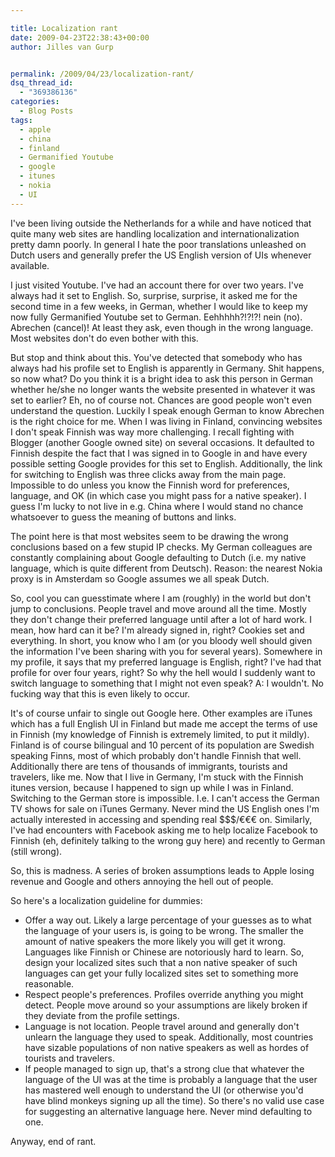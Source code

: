 ```yaml
---

title: Localization rant
date: 2009-04-23T22:38:43+00:00
author: Jilles van Gurp


permalink: /2009/04/23/localization-rant/
dsq_thread_id:
  - "369386136"
categories:
  - Blog Posts
tags:
  - apple
  - china
  - finland
  - Germanified Youtube
  - google
  - itunes
  - nokia
  - UI
---
```

I've been living outside the Netherlands for a while and have noticed that quite many web sites are handling localization and internationalization pretty damn poorly. In general I hate the poor translations unleashed on Dutch users and generally prefer the US English version of UIs whenever available.

I just visited Youtube. I've had an account there for over two years. I've always had it set to English. So, surprise, surprise, it asked me for the second time in a few weeks, in German, whether I would like to keep my now fully Germanified Youtube set to German. Eehhhhh?!?!?! nein (no). Abrechen (cancel)! At least they ask, even though in the wrong language. Most websites don't do even bother with this.

But stop and think about this. You've detected that somebody who has always had his profile set to English is apparently in Germany. Shit happens, so now what? Do you think it is a bright idea to ask this person in German whether he/she no longer wants the website presented in whatever it was set to earlier? Eh, no of course not. Chances are good people won't even understand the question. Luckily I speak enough German to know Abrechen is the right choice for me. When I was living in Finland, convincing websites I don't speak Finnish was way more challenging. I recall fighting with Blogger (another Google owned site) on several occasions. It defaulted to Finnish despite the fact that I was signed in to Google in and have every possible setting Google provides for this set to English. Additionally, the link for switching to English was three clicks away from the main page. Impossible to do unless you know the Finnish word for preferences, language, and OK (in which case you might pass for a native speaker). I guess I'm lucky to not live in e.g. China where I would stand no chance whatsoever to guess the meaning of buttons and links.

The point here is that most websites seem to be drawing the wrong conclusions based on a few stupid IP checks. My German colleagues are constantly complaining about Google defaulting to Dutch (i.e. my native language, which is quite different from Deutsch). Reason: the nearest Nokia proxy is in Amsterdam so Google assumes we all speak Dutch.  

So, cool you can guesstimate where I am (roughly) in the world but don't jump to conclusions. People travel and move around all the time. Mostly they don't change their preferred language until after a lot of hard work. I mean, how hard can it be? I'm already signed in, right? Cookies set and everything. In short, you know who I am (or you bloody well should given the information I've been sharing with you for several years). Somewhere in my profile, it says that my preferred language is English, right? I've had that profile for over four years, right? So why the hell would I suddenly want to switch language to something that I might not even speak? A: I wouldn't. No fucking way that this is even likely to occur.

It's of course unfair to single out Google here. Other examples are iTunes which has a full English UI in Finland but made me accept the terms of use in Finnish (my knowledge of Finnish is extremely limited, to put it mildly). Finland is of course bilingual and 10 percent of its population are Swedish speaking Finns, most of which probably don't handle Finnish that well. Additionally there are tens of thousands of immigrants, tourists and travelers, like me. Now that I live in Germany, I'm stuck with the Finnish itunes version, because I happened to sign up while I was in Finland. Switching to the German store is impossible. I.e. I can't access the German TV shows for sale on iTunes Germany. Never mind the US English ones I'm actually interested in accessing and spending real $$$/€€€ on. Similarly, I've had encounters with Facebook asking me to help localize Facebook to Finnish (eh, definitely talking to the wrong guy here) and recently to German (still wrong).

So, this is madness. A series of broken assumptions leads to Apple losing revenue and Google and others annoying the hell out of people.

So here's a localization guideline for dummies:

- Offer a way out. Likely a large percentage of your guesses as to what the language of your users is, is going to be wrong. The smaller the amount of native speakers the more likely you will get it wrong. Languages like Finnish or Chinese are notoriously hard to learn. So, design your localized sites such that a non native speaker of such languages can get your fully localized sites set to something more reasonable.
- Respect people's preferences. Profiles override anything you might detect. People move around so your assumptions are likely broken if they deviate from the profile settings.
- Language is not location. People travel around and generally don't unlearn the language they used to speak. Additionally, most countries have sizable populations of non native speakers as well as hordes of tourists and travelers.
- If people managed to sign up, that's a strong clue that whatever the language of the UI was at the time is probably a language that the user has mastered well enough to understand the UI (or otherwise you'd have blind monkeys signing up all the time). So there's no valid use case for suggesting an alternative language here. Never mind defaulting to one.

Anyway, end of rant. 